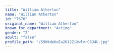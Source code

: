 ```yaml
---
title: "William Atherton"
name: "William Atherton"
id: "7676"
original_name: "William Atherton"
known_for_department: "Acting"
gender: "2"
adult: "false"
profile_path: "/S9W4deKuEa2K12ZiXwlvrC6J4U.jpg"
---
```

